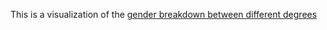 This is a visualization of the [gender breakdown between different degrees](/improving-plot-aesthetics-checkpoint.ipynb) 
